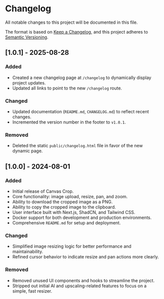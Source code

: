 # Changelog

All notable changes to this project will be documented in this file.

The format is based on [Keep a Changelog](https://keepachangelog.com/en/1.0.0/),
and this project adheres to [Semantic Versioning](https://semver.org/spec/v2.0.0.html).

## [1.0.1] - 2025-08-28

### Added
- Created a new changelog page at `/changelog` to dynamically display project updates.
- Updated all links to point to the new `/changelog` route.

### Changed
- Updated documentation (`README.md`, `CHANGELOG.md`) to reflect recent changes.
- Incremented the version number in the footer to `v1.0.1`.

### Removed
- Deleted the static `public/changelog.html` file in favor of the new dynamic page.

## [1.0.0] - 2024-08-01

### Added
- Initial release of Canvas Crop.
- Core functionality: image upload, resize, pan, and zoom.
- Ability to download the cropped image as a PNG.
- Ability to copy the cropped image to the clipboard.
- User interface built with Next.js, ShadCN, and Tailwind CSS.
- Docker support for both development and production environments.
- Comprehensive `README.md` for setup and deployment.

### Changed
- Simplified image resizing logic for better performance and maintainability.
- Refined cursor behavior to indicate resize and pan actions more clearly.

### Removed
- Removed unused UI components and hooks to streamline the project.
- Stripped out initial AI and upscaling-related features to focus on a simple, fast resizer.
